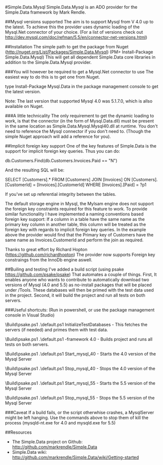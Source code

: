 #Simple.Data.Mysql
Simple.Data.Mysql is an ADO provider for the Simple.Data framework by Mark Rendle.

##Mysql versions supported
The aim is to support Mysql from V 4.0 up to the latest.
To achieve this the provider uses dynamic loading of the Mysql.Net connector of your choice. (For a list of versions check out http://dev.mysql.com/doc/refman/5.5/en/connector-net-versions.html)

##Installation
The simple path to get the package from Nuget (http://nuget.org/List/Packages/Simple.Data.Mysql) 
(PM> Install-Package Simple.Data.Mysql)
This will get all dependent Simple.Data core libraries in addition to the Simple.Data.Mysql provider.

###You will however be required to get a Mysql.Net connector to use
The easiest way to do this is to get one from Nuget.

type Install-Package Mysql.Data in the package management console to get the latest version.

Note: The last version that supported Mysql 4.0 was 5.1.7.0, which is allso available on Nuget.

###A little technicality
The only requirement to get the dynamic loading to work, is that the connector (in the form of Mysql.Data.dll) must be present in the same location as Simple.Data.Mysql.Mysql40.dll at runtime. You don't need to reference the Mysql connector if you don't need to. (Though the simple Nuget approach will add a reference for you).

##Implicit foreign key support
One of the key features of Simple.Data is the support for implicit foreign key queries. 
Thus you can do:

db.Customers.Find(db.Customers.Invoices.Paid == "N")

And the resulting SQL will be:

SELECT [Customers].* FROM [Customers] 
JOIN [Invoices] ON [Customers].[CustomerId] = [Invoices].[CustomerId] 
WHERE [Invoices].[Paid] = ?p1

If you've set up referential integrity between the tables.

The default storage engine in Mysql, the MyIsam engine does not support the foreign key constraints required for this feature to work.
To provide similar functionality I have implemented a naming conventions based foreign key support:
If a column in a table have the same name as the primary key column in another table, this column will be treated as the foreign key with regards to implicit foreign key queries. 
In the example above the provider would find that the Primary key of Customers have the same name as Invoices.CustomerId and perform the join as required.

Thanks to great effort by Richard Hopton (https://github.com/richardhopton) The provider now supports Foreign key constraings from the InnoDb engine aswell.

##Builing and testing
I've added a build script (using psake https://github.com/psake/psake) That automates a couple of things.
First, It enables anyone who wants to contribute to automatically download two versions of Mysql (4.0 and 5.5) as no-install packages that will be placed under /Tools. These databases will then be primed with the test data used in the project.
Second, it will build the project and run all tests on both servers.

###Useful shortcuts:
(Run in powershell, or use the package management console in Visual Studio)

\Build\psake.ps1 .\default.ps1 InitializeTestDatabases - This fetches the servers (if needed) and primes them with test data.

\Build\psake.ps1 .\default.ps1 -framework 4.0 - Builds project and runs all tests on both servers.

\Build\psake.ps1 .\default.ps1 Start_mysql_40 - Starts the 4.0 version of the Mysql Server

\Build\psake.ps1 .\default.ps1 Stop_mysql_40 - Stops the 4.0 version of the Mysql Server

\Build\psake.ps1 .\default.ps1 Start_mysql_55 - Starts the 5.5 version of the Mysql Server

\Build\psake.ps1 .\default.ps1 Stop_mysql_55 - Stops the 5.5 version of the Mysql Server

###Caveat
If a build fails, or the script otherwhise crashes, a MysqlServer might be left hanging. Use the commands above to stop them of kill the process (mysqld-nt.exe for 4.0 and mysqld.exe for 5.5)

##Resources
* The Simple.Data project on Github: http://github.com/markrendle/Simple.Data
* Simple.Data wiki: http://github.com/markrendle/Simple.Data/wiki/Getting-started